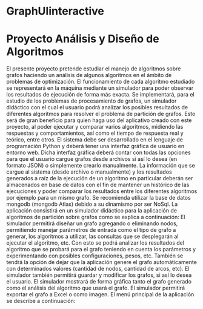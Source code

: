 # GraphUIinteractive
<h1> Proyecto Análisis y Diseño de Algoritmos </h1>
El presente proyecto pretende estudiar el manejo de algoritmos sobre grafos haciendo un análisis de algunos algoritmos en el ámbito de problemas de optimización. 
El funcionamiento de cada algoritmo estudiado se representará en la máquina mediante un simulador para poder observar los resultados de ejecución de forma más exacta. 
Se implementará, para el estudio de los problemas de procesamiento de grafos, un simulador didáctico con el cual el usuario podrá analizar los posibles resultados de diferentes algoritmos para resolver el problema de partición de grafos.  Esto será de gran beneficio para quien haga uso del aplicativo creado con este proyecto, al poder ejecutar y comparar varios algoritmos, midiendo las respuestas y comportamientos, así como el tiempo de respuesta real y teórico, entre otros. El sistema debe ser desarrollado en el lenguaje de programación Python y deberá tener una interfaz gráfica de usuario en entorno web. Dicha interfaz gráfica deberá contar con todas las opciones para que el usuario cargue grafos desde archivos si así lo desea (en formato JSON) o simplemente crearlo manualmente. La información que se cargue al sistema (desde archivo o manualmente) y los resultados generados a raíz de la ejecución de un algoritmo en particular deberán ser almacenados en base de datos con el fin de mantener un histórico de las ejecuciones y poder comparar los resultados entre los diferentes algoritmos por ejemplo para un mismo grafo. Se recomienda utilizar la base de datos mongodb (mongodb Atlas) debido a su dinamismo por ser NoSql. La aplicación consistirá en un simulador didáctico para la aplicación de algoritmos de partición sobre grafos como se explica a continuación: El simulador permitirá diseñar un grafo agregando o eliminando nodos, permitiendo manejar parámetros de entrada como el tipo de grafo a generar, los algoritmos a utilizar, las consultas que se desplegarán al ejecutar el algoritmo, etc.  Con esto se podrá analizar los resultados del algoritmo que se probará para el grafo teniendo en cuenta los parámetros y experimentando con posibles configuraciones, pesos, etc.  También se tendrá la opción de dejar que la aplicación genere el grafo automáticamente con determinados valores (cantidad de nodos, cantidad de arcos, etc).  El simulador también permitirá guardar y modificar los grafos, si así lo desea el usuario.  El simulador mostrará de forma gráfica tanto el grafo generado como el análisis del algoritmo que usará el grafo.
El simulador permitirá exportar el grafo a Excel o como imagen. El menú principal de la aplicación se describe a continuación:

